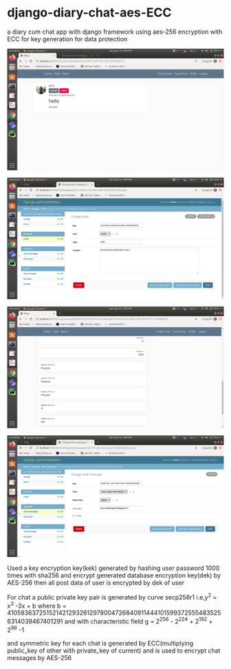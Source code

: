 # django-diary-chat-aes-ECC
a diary cum chat app with django framework using aes-256 encryption with ECC for key generation for data protection

![HEllo](/images/post.png?raw=true "post on user screen")

![Hello](/images/post_encrypt.png?raw=true "post on database")

![HEllo](/images/chat.png?raw=true "chat on user screen")

![Hello](/images/chat_encrypt.png?raw=true "chat on database")

Used a key encryption key(kek) generated by hashing user password 1000 times with sha256 and encrypt generated database encryption key(dek) by AES-256
then all post data of user is encrypted by dek of user

For chat a public private key pair is generated by curve secp256r1 i.e,y<sup>2</sup> = x<sup>3</sup> -3x + b where b = 41058363725152142129326129780047268409114441015993725554835256314039467401291 and with characteristic field g = 2<sup>256</sup> - 2<sup>224</sup> + 2<sup>192</sup> + 2<sup>96</sup> -1

and symmetric key for each chat is generated by ECC(multiplying public_key of other with private_key of current) and is used to encrypt chat messages by AES-256

